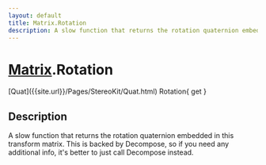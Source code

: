 ```yaml
---
layout: default
title: Matrix.Rotation
description: A slow function that returns the rotation quaternion embedded in this transform matrix. This is backed by Decompose, so if you need any additional info, it's better to just call Decompose instead.
---
```

# [Matrix]({{site.url}}/Pages/StereoKit/Matrix.html).Rotation

<div class='signature' markdown='1'>
[Quat]({{site.url}}/Pages/StereoKit/Quat.html) Rotation{ get }
</div>

## Description
A slow function that returns the rotation quaternion
embedded in this transform matrix. This is backed by Decompose,
so if you need any additional info, it's better to just call
Decompose instead.

